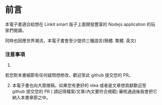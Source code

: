# 前言

本電子書適合給想在 Linkit smart 版子上面開發豐富的 Nodejs  application 的玩家們閱讀。

同時也因應世界潮流，本電子書會至少提供三種語言(簡體. 繁體. 英文)


### 注意事項

1. 
若您對本書細節有任何疑問想修改，歡迎至此 github 提交您的 PR。 

2. 本電子書也向大眾徵稿，如果您有更好的 idea 或者是文章想貢獻歡迎至 github 提交您的 PR ( 請記得檔案/文章/內文要符合規範) 審核通過後我會把它納入本書章節之中。

